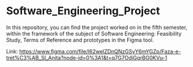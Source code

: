 # Software_Engineering_Project

In this repository, you can find the project worked on in the fifth semester, within the framework of the subject of Software Engineering: Feasibility Study, Terms of Reference and prototypes in the Figma tool.

Link: https://www.figma.com/file/l62welZDnQNzGSyY6mYGZp/Faza-e-tret%C3%AB_SI_Anita?node-id=0%3A1&t=q7G7OdiGqrBG0KVu-1
